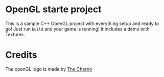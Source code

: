 # OpenGL starte project
This is a sample C++ OpenGL project with everything setup and ready to go! Just run `build` and your game is running!
It includes a demo with Textures.

# Credits 
The openGL logo is made by [The Cherno](https://www.youtube.com/user/TheChernoProject)
